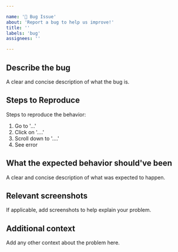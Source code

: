 ```yaml
---

name: '🐞 Bug Issue'
about: 'Report a bug to help us improve!'
title: ''
labels: 'bug'
assignees: ''

---
```


## Describe the bug
A clear and concise description of what the bug is.

## Steps to Reproduce
Steps to reproduce the behavior:
1. Go to '...'
2. Click on '....'
3. Scroll down to '....'
4. See error

## What the expected behavior should've been
A clear and concise description of what was expected to happen.

## Relevant screenshots
If applicable, add screenshots to help explain your problem.

## Additional context
Add any other context about the problem here.

#
